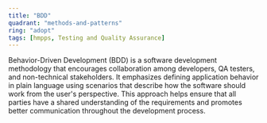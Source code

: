 ```yaml
---
title: "BDD"
quadrant: "methods-and-patterns"
ring: "adopt"
tags: [hmpps, Testing and Quality Assurance]
---
```


Behavior-Driven Development (BDD) is a software development methodology that encourages collaboration among developers, QA testers, and non-technical stakeholders. It emphasizes defining application behavior in plain language using scenarios that describe how the software should work from the user's perspective. This approach helps ensure that all parties have a shared understanding of the requirements and promotes better communication throughout the development process.
